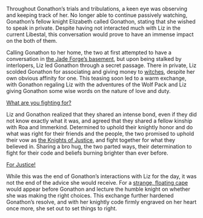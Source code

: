 <!-- title: Honor and Justice -->

Throughout Gonathon’s trials and tribulations, a keen eye was observing and keeping track of her. No longer able to continue passively watching, Gonathon’s fellow knight Elizabeth called Gonathon, stating that she wished to speak in private. Despite having not interacted much with Liz in the current Libestal, this conversation would prove to have an immense impact on the both of them. 

Calling Gonathon to her home, the two at first attempted to have a conversation in [the Jade Forge’s basement](https://youtu.be/alQr5XqoUPs?t=9708), but upon being stalked by interlopers, Liz led Gonathon through a secret passage. There in private, Liz scolded Gonathon for associating and giving money to [witches](https://youtu.be/alQr5XqoUPs?t=9885), despite her own obvious affinity for one. This teasing soon led to a warm exchange, with Gonathon regaling Liz with the adventures of the Wolf Pack and Liz giving Gonathon some wise words on the nature of love and duty. 

[What are you fighting for?](#embed:https://youtu.be/alQr5XqoUPs?t=10749)

Liz and Gonathon realized that they shared an intense bond, even if they did not know exactly what it was, and agreed that they shared a fellow kinship with Roa and Immerkind. Determined to uphold their knightly honor and do what was right for their friends and the people, the two promised to uphold their vow as [the Knights of Justice](https://youtu.be/alQr5XqoUPs?t=10950), and fight together for what they believed in. Sharing a bro hug, the two parted ways, their determination to fight for their code and beliefs burning brighter than ever before.

[For Justice!](#embed:https://youtu.be/alQr5XqoUPs?t=11090)

While this was the end of Gonathon’s interactions with Liz for the day, it was not the end of the advice she would receive. For a [strange, floating cape](https://youtu.be/alQr5XqoUPs?t=11687) would appear before Gonathon and lecture the humble knight on whether she was making the right choices. This exchange further hardened Gonathon’s resolve, and with her knightly code firmly engraved on her heart once more, she set out to set things to right.